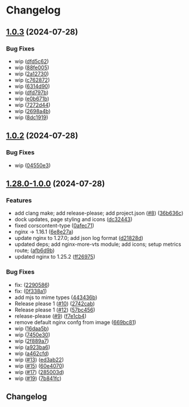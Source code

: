 # Changelog

## [1.0.3](https://github.com/oleksii-honchar/nginx-more/compare/v1.0.2...v1.0.3) (2024-07-28)


### Bug Fixes

* wip ([dfd5c62](https://github.com/oleksii-honchar/nginx-more/commit/dfd5c6280841755c57cbac96328e9b65f321180d))
* wip ([88fe005](https://github.com/oleksii-honchar/nginx-more/commit/88fe005f68170e02b9be7521004388c0a450e8da))
* wip ([2a12730](https://github.com/oleksii-honchar/nginx-more/commit/2a12730418b54de59835621c476c34952724ecb9))
* wip ([c762872](https://github.com/oleksii-honchar/nginx-more/commit/c7628729095ecb961fa717e5d803e4b2939675d8))
* wip ([6314d90](https://github.com/oleksii-honchar/nginx-more/commit/6314d9067a3095d5f277dd343ad9e5cbf72ceb7d))
* wip ([dfd797b](https://github.com/oleksii-honchar/nginx-more/commit/dfd797bba9c3ec6e2dc0c647b06434a77ee093d1))
* wip ([e0b671b](https://github.com/oleksii-honchar/nginx-more/commit/e0b671bc7cdbb40ec696061925945f36b8e0f5ad))
* wip ([7272d44](https://github.com/oleksii-honchar/nginx-more/commit/7272d44533a9c7d869da5c40e760bc8e1103aef2))
* wip ([2698a4b](https://github.com/oleksii-honchar/nginx-more/commit/2698a4b9b6875a8a4d78c94dbcfde1df6340a748))
* wip ([8dc1919](https://github.com/oleksii-honchar/nginx-more/commit/8dc1919abc3f8d8a7075720e5ebd2cb6cff459e2))

## [1.0.2](https://github.com/oleksii-honchar/nginx-more/compare/v1.0.1...v1.0.2) (2024-07-28)


### Bug Fixes

* wip ([04550e3](https://github.com/oleksii-honchar/nginx-more/commit/04550e33bc6c16598dc8fa0e0404a5312cff5e08))

## [1.28.0-1.0.0](https://github.com/oleksii-honchar/nginx-more/compare/v1.27.0-1.0.0...v1.28.0-1.0.0) (2024-07-28)


### Features

* add clang make; add release-please; add project.json ([#8](https://github.com/oleksii-honchar/nginx-more/issues/8)) ([36b636c](https://github.com/oleksii-honchar/nginx-more/commit/36b636c6123631c00cb2320e7ac6663824a3bb0e))
* dock updates, page styling and icons ([dc32443](https://github.com/oleksii-honchar/nginx-more/commit/dc3244300ae435faa3c55ebdc73d45be3a000c62))
* fixed corscontent-type ([0afec71](https://github.com/oleksii-honchar/nginx-more/commit/0afec718938963fb292a633de08e1b7bd4400890))
* nginx -&gt; 1.16.1 ([6e8e27a](https://github.com/oleksii-honchar/nginx-more/commit/6e8e27a10b7a51741edefddb5f44d25a8ea6b83a))
* update nginx to 1.27.0; add json log format ([d21828d](https://github.com/oleksii-honchar/nginx-more/commit/d21828daa38ec4c9800344f16b097013fecd907a))
* updated deps; add nginx-more-vts module; add icons; setup metrics route; ([afb6d9b](https://github.com/oleksii-honchar/nginx-more/commit/afb6d9b72f3d84abc6d698430a12305db58c02a2))
* updated nginx to 1.25.2 ([ff26975](https://github.com/oleksii-honchar/nginx-more/commit/ff26975f70debbf65c2df4c68492daad20f057cd))


### Bug Fixes

* fix:  ([2290586](https://github.com/oleksii-honchar/nginx-more/commit/22905860267a1fb5e94819317bda8090ec63749c))
* fix:  ([0f338a1](https://github.com/oleksii-honchar/nginx-more/commit/0f338a17e7b111fab6b2693c1dd23a7a2206cd1e))
* add mjs to mime types ([443436b](https://github.com/oleksii-honchar/nginx-more/commit/443436b7390655a0494586dcd8bfac6bdc4184e2))
* Release please 1 ([#10](https://github.com/oleksii-honchar/nginx-more/issues/10)) ([2742cab](https://github.com/oleksii-honchar/nginx-more/commit/2742cab4cb4d5b171eba75f335b8fd73671adbc7))
* Release please 1 ([#12](https://github.com/oleksii-honchar/nginx-more/issues/12)) ([57bc456](https://github.com/oleksii-honchar/nginx-more/commit/57bc456f55b8ff94f50d90f97a9c8fd04e1caeed))
* release-please ([#9](https://github.com/oleksii-honchar/nginx-more/issues/9)) ([f7e1cb4](https://github.com/oleksii-honchar/nginx-more/commit/f7e1cb4b7aa6ee97deb2b79c0b458808fc4c9a49))
* remove default nginx confg from image ([669bc81](https://github.com/oleksii-honchar/nginx-more/commit/669bc81f82b872e592d6204d9c5e0b2be74497e2))
* wip ([16daa5b](https://github.com/oleksii-honchar/nginx-more/commit/16daa5b19a1f69b1e9b6c217bd2932670c3d39bd))
* wip ([7450e30](https://github.com/oleksii-honchar/nginx-more/commit/7450e30f7e2f5f0b3965e4c81b39395953d5a1f0))
* wip ([2f889a7](https://github.com/oleksii-honchar/nginx-more/commit/2f889a7f1f7ffab370f6b93de74f2a2bfb1bfe52))
* wip ([a923ba6](https://github.com/oleksii-honchar/nginx-more/commit/a923ba610f88bc9bc401721cfc5a249eddf20b9d))
* wip ([a462cfd](https://github.com/oleksii-honchar/nginx-more/commit/a462cfd26ce725c8344f3d30b795a1ce22facebf))
* wip ([#13](https://github.com/oleksii-honchar/nginx-more/issues/13)) ([ed3ab22](https://github.com/oleksii-honchar/nginx-more/commit/ed3ab22a97da5b60750bf8326964db13b9051510))
* wip ([#15](https://github.com/oleksii-honchar/nginx-more/issues/15)) ([60e4070](https://github.com/oleksii-honchar/nginx-more/commit/60e4070b55734a3a645a2e89a19ccbfc5ec21924))
* wip ([#17](https://github.com/oleksii-honchar/nginx-more/issues/17)) ([285003d](https://github.com/oleksii-honchar/nginx-more/commit/285003d7e62e9a9f529e43f57e67178138a83eb3))
* wip ([#19](https://github.com/oleksii-honchar/nginx-more/issues/19)) ([7b841fc](https://github.com/oleksii-honchar/nginx-more/commit/7b841fc3cafe6f8f9954312df59d51843d771d4b))

## Changelog
